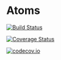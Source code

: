 # Atoms

[![Build Status](https://travis-ci.org/jagot/Atoms.jl.svg?branch=master)](https://travis-ci.org/jagot/Atoms.jl)

[![Coverage Status](https://coveralls.io/repos/jagot/Atoms.jl/badge.svg?branch=master&service=github)](https://coveralls.io/github/jagot/Atoms.jl?branch=master)

[![codecov.io](http://codecov.io/github/jagot/Atoms.jl/coverage.svg?branch=master)](http://codecov.io/github/jagot/Atoms.jl?branch=master)
